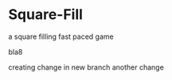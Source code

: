 # Square-Fill
a square filling fast paced game

bla8


creating change in new branch
another change
